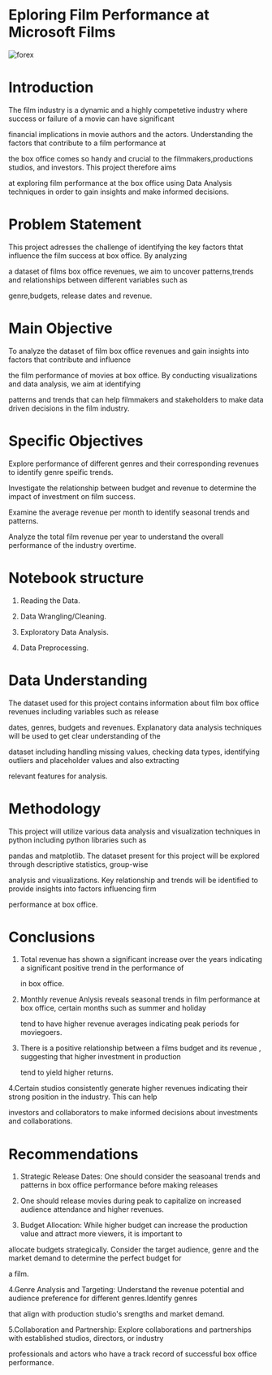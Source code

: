 # Eploring Film Performance at  Microsoft Films

![forex](https://mg.co.za/wp-content/uploads/2023/01/f53b607f-forex.jpg)

# Introduction
The film industry is a dynamic and a highly competetive industry where success or failure of a movie can have significant

financial implications in movie authors and the actors. Understanding the factors that contribute to a film performance at

the box office comes so handy and crucial to the filmmakers,productions studios, and investors. This project therefore aims

at exploring film performance at the box office using Data Analysis techniques in order to gain insights and make informed decisions.

# Problem Statement
This project adresses the challenge of identifying the key factors thtat influence the film success at box office. By analyzing

a dataset of films box office revenues, we aim to uncover patterns,trends and relationships between different variables such as

genre,budgets, release dates and revenue.

# Main Objective
To analyze the dataset of film box office revenues and gain insights into factors that contribute and influence

the film performance of movies at box office. By conducting visualizations and data analysis, we aim at identifying

patterns and trends that can help filmmakers and stakeholders to make data driven decisions in the film industry.

# Specific Objectives
Explore performance of different genres and their corresponding revenues to identify genre speific trends.

Investigate the relationship between budget and revenue to determine the impact of investment on film success.

Examine the average revenue per month to identify seasonal trends and patterns.

Analyze the total film revenue per year to understand the overall performance of the industry overtime.

# Notebook structure
1. Reading the Data.

2. Data Wrangling/Cleaning.

3. Exploratory Data Analysis.

4. Data Preprocessing.

# Data Understanding
The dataset used for this project contains information about film box office revenues including variables such as release

dates, genres, budgets and revenues. Explanatory data analysis techniques will be used to get clear understanding of the

dataset including handling missing values, checking data types, identifying outliers and placeholder values and also extracting

relevant features for analysis.

# Methodology
This project will utilize various data analysis and visualization techniques in python including python libraries such as

pandas and matplotlib. The dataset present for this project will be explored through descriptive statistics, group-wise

analysis and visualizations. Key relationship and trends will be identified to provide insights into factors influencing firm

performance at box office.

# Conclusions
1. Total revenue has shown a significant increase over the years indicating a significant positive trend in the performance of

   in box office.

2. Monthly revenue Anlysis reveals seasonal trends in film performance at box office, certain months such as summer and holiday

   tend to have higher revenue averages indicating peak periods for moviegoers.

3. There is a positive relationship between a films budget and its revenue , suggesting that higher investment in production

   tend to yield higher returns.

4.Certain studios consistently generate higher revenues indicating their strong position in the industry. This can help

   investors and collaborators to make informed decisions about investments and collaborations.

# Recommendations
1. Strategic Release Dates: One should consider the seasoanal trends and patterns in box office performance before making releases

2. One should release movies during peak to capitalize on increased audience attendance and higher revenues.

3. Budget Allocation: While higher budget can increase the production value and attract more viewers, it is important to

  allocate budgets strategically. Consider the target audience, genre and the market demand to determine the perfect budget for

  a film.

4.Genre Analysis and Targeting: Understand the revenue potential and audience preference for different genres.Identify genres

  that align with production studio's srengths and market demand.

5.Collaboration and Partnership: Explore collaborations and partnerships with established studios, directors, or industry

  professionals and actors who have a track record of successful box office performance.
